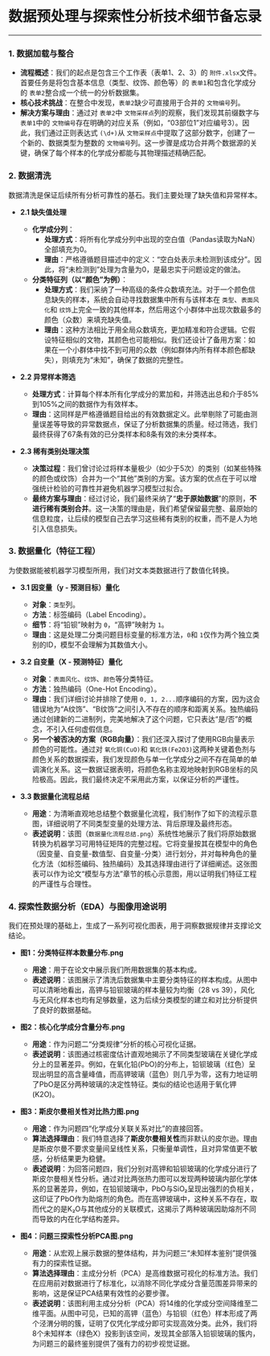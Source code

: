 # 数据预处理与探索性分析技术细节备忘录

---

### 1. 数据加载与整合

- **流程概述**：我们的起点是包含三个工作表（表单1、2、3）的 `附件.xlsx`文件。首要任务是将包含基本信息（类型、纹饰、颜色等）的 `表单1`和包含化学成分的 `表单2`整合成一个统一的分析数据集。
- **核心技术挑战**：在整合中发现，`表单2`缺少可直接用于合并的 `文物编号`列。
- **解决方案与理由**：通过对 `表单2`中 `文物采样点`列的观察，我们发现其前缀数字与 `表单1`中的 `文物编号`存在明确的对应关系（例如，“03部位1”对应编号3）。因此，我们通过正则表达式 `(\d+)`从 `文物采样点`中提取了这部分数字，创建了一个新的、数据类型为整数的 `文物编号`列。这一步骤是成功合并两个数据源的关键，确保了每个样本的化学成分都能与其物理描述精确匹配。

### 2. 数据清洗

数据清洗是保证后续所有分析可靠性的基石。我们主要处理了缺失值和异常样本。

- **2.1 缺失值处理**

  - **化学成分列**：
    - **处理方式**：将所有化学成分列中出现的空白值（Pandas读取为NaN）全部填充为0。
    - **理由**：严格遵循题目描述中的定义：“空白处表示未检测到该成分”。因此，将“未检测到”处理为含量为0，是最忠实于问题设定的做法。
  - **分类特征列（以“颜色”为例）**：
    - **处理方式**：我们采纳了一种高级的条件众数填充法。对于一个颜色信息缺失的样本，系统会自动寻找数据集中所有与该样本在 `类型`、`表面风化`和 `纹饰`上完全一致的其他样本，然后用这个小群体中出现次数最多的颜色（众数）来填充缺失值。
    - **理由**：这种方法相比于用全局众数填充，更加精准和符合逻辑。它假设特征相似的文物，其颜色也可能相似。我们还设计了备用方案：如果在一个小群体中找不到可用的众数（例如群体内所有样本颜色都缺失），则填充为“未知”，确保了数据的完整性。
- **2.2 异常样本筛选**

  - **处理方式**：计算每个样本所有化学成分的累加和，并筛选出总和介于85%到105%之间的数据作为有效样本。
  - **理由**：这同样是严格遵循题目给出的有效数据定义。此举剔除了可能由测量误差等导致的异常数据点，保证了分析数据集的质量。经过筛选，我们最终获得了67条有效的已分类样本和8条有效的未分类样本。
- **2.3 稀有类别处理决策**

  - **决策过程**：我们曾讨论过将样本量极少（如少于5次）的类别（如某些特殊的颜色或纹饰）合并为一个“其他”类别的方案。该方案的优点在于可以增强统计检验的可靠性并避免机器学习模型过拟合。
  - **最终方案与理由**：经过讨论，我们最终采纳了“**忠于原始数据**”的原则，**不进行稀有类别合并**。这一决策的理由是，我们希望保留最完整、最原始的信息粒度，让后续的模型自己去学习这些稀有类别的权重，而不是人为地引入信息损失。

### 3. 数据量化（特征工程）

为使数据能被机器学习模型所用，我们对文本类数据进行了数值化转换。

- **3.1 因变量（y - 预测目标）量化**

  - **对象**：`类型`列。
  - **方法**：标签编码（Label Encoding）。
  - **细节**：将“铅钡”映射为 `0`，“高钾”映射为 `1`。
  - **理由**：这是处理二分类问题目标变量的标准方法，`0`和 `1`仅作为两个独立类别的ID，模型不会理解为其数值大小。
- **3.2 自变量（X - 预测特征）量化**

  - **对象**：`表面风化`、`纹饰`、`颜色`等分类特征。
  - **方法**：独热编码（One-Hot Encoding）。
  - **理由**：我们详细讨论并排除了使用 `0, 1, 2...`顺序编码的方案，因为这会错误地为“A纹饰”、“B纹饰”之间引入不存在的顺序和距离关系。独热编码通过创建新的二进制列，完美地解决了这个问题，它只表达“是/否”的概念，不引入任何虚假信息。
  - **另一个被否决的方案（RGB向量）**：我们还深入探讨了使用RGB向量表示颜色的可能性。通过对 `氧化铜(CuO)`和 `氧化铁(Fe2O3)`这两种关键着色剂与颜色关系的数据探索，我们发现颜色与单一化学成分之间不存在简单的单调演化关系。这一数据证据表明，将颜色名称主观地映射到RGB坐标的风险极高。因此，我们最终决定不采用此方案，以保证分析的严谨性。
- **3.3  数据量化流程总结**

  - **用途**：为清晰直观地总结整个数据量化流程，我们制作了如下的流程示意图，详细说明了不同类型变量的处理方法、背后原理及最终形态。
  - **表述说明**：该图（`数据量化流程总结.png`）系统性地展示了我们将原始数据转换为机器学习可用特征矩阵的完整过程。它将变量按其在模型中的角色（因变量、自变量-数值型、自变量-分类）进行划分，并对每种角色的量化方法（如标签编码、独热编码）及其选择理由进行了详细阐述。这张图表可以作为论文“模型与方法”章节的核心示意图，用以证明我们特征工程的严谨性与合理性。

### 4. 探索性数据分析（EDA）与图像用途说明

我们在预处理的基础上，生成了一系列可视化图表，用于洞察数据规律并支撑论文结论。

- **图1：分类特征样本数量分布.png**

  - **用途**：用于在论文中展示我们所用数据集的基本构成。
  - **表述说明**：该图展示了清洗后数据集中主要分类特征的样本构成。从图中可以清晰地看出，高钾与铅钡玻璃的样本量较为均衡（28 vs 39），风化与无风化样本也均有足够数量，这为后续分类模型的建立和对比分析提供了良好的数据基础。
- **图2：核心化学成分含量分布.png**

  - **用途**：作为问题二“分类规律”分析的核心可视化证据。
  - **表述说明**：该图通过核密度估计直观地揭示了不同类型玻璃在关键化学成分上的显著差异。例如，在氧化铅(PbO)的分布上，铅钡玻璃（红色）呈现出明显的高含量峰值，而高钾玻璃（蓝色）则几乎为零，这有力地证明了PbO是区分两种玻璃的决定性特征。类似的结论也适用于氧化钾(K2O)。
- **图3：斯皮尔曼相关性对比热力图.png**

  - **用途**：作为问题四“化学成分关联关系对比”的直接回答。
  - **算法选择理由**：我们特意选择了**斯皮尔曼相关性**而非默认的皮尔逊。理由是斯皮尔曼不要求变量间呈线性关系，只衡量单调性，且对异常值更不敏感，分析结果更为稳健。
  - **表述说明**：为回答问题四，我们分别对高钾和铅钡玻璃的化学成分进行了斯皮尔曼相关性分析。通过对比两张热力图可以发现两种玻璃内部化学体系的显著差异，例如，在铅钡玻璃中，PbO与SiO₂呈现出强烈的负相关，这印证了PbO作为助熔剂的角色。而在高钾玻璃中，这种关系不存在，取而代之的是K₂O与其他成分的关联模式，这揭示了两种玻璃因助熔剂不同而导致的内在化学结构差异。
- **图4：问题三探索性分析PCA图.png**

  - **用途**：从宏观上展示数据的整体结构，并为问题三“未知样本鉴别”提供强有力的探索性证据。
  - **算法选择理由**：主成分分析（PCA）是高维数据可视化的标准方法。我们在应用前对数据进行了标准化，以消除不同化学成分含量范围差异带来的影响，这是保证PCA结果有效性的必要步骤。
  - **表述说明**：该图利用主成分分析（PCA）将14维的化学成分空间降维至二维平面。从图中可见，已知的高钾（蓝色）与铅钡（红色）样本形成了两个泾渭分明的簇，证明了仅凭化学成分即可实现高效分类。此外，我们将8个未知样本（绿色X）投影到该空间，发现其全部落入铅钡玻璃的簇内，为问题三的最终鉴别提供了强有力的初步视觉证据。
